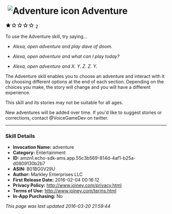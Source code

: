 # &nbsp;<img src="https://github.com/dale3h/alexa-skills-list/raw/master/skills/adventure/B01BG0V29U/app_icon" alt="Adventure icon" width="36"> Adventure
![1 stars](../../../images/ic_star_black_18dp_1x.png)![1 stars](../../../images/ic_star_border_black_18dp_1x.png)![1 stars](../../../images/ic_star_border_black_18dp_1x.png)![1 stars](../../../images/ic_star_border_black_18dp_1x.png)![1 stars](../../../images/ic_star_border_black_18dp_1x.png) 2

To use the Adventure skill, try saying...

* *Alexa, open adventure and play dave of doom.*

* *Alexa, open adventure and what can I play today?*

* *Alexa, open adventure and X. Y. Z. Z. Y.*

The Adventure skill enables you to choose an adventure and interact with it by choosing different options at the end of each section. Depending on the choices you make, the story will change and you will have a different experience.

This skill and its stories may not be suitable for all ages.

New adventures will be added over time. If you'd like to suggest stories or corrections, contact @VoiceGameDev on twitter.

***

### Skill Details

* **Invocation Name:** adventure
* **Category:** Entertainment
* **ID:** amzn1.echo-sdk-ams.app.55c3b569-814d-4af1-b25a-d0809130b2b7
* **ASIN:** B01BG0V29U
* **Author:** Markley Enterprises LLC
* **First Release Date:** 2016-02-04 00:16:12
* **Privacy Policy:** http://www.joiney.com/privacy.html
* **Terms of Use:** http://www.joiney.com/terms.html
* **In-App Purchasing:** No

*This page was last updated 2016-03-20 21:59:44*
